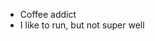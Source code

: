 - Coffee addict
- I like to run, but not super well


<!---
- 👋 Hi, I’m @aleksanderbless
- 👀 I’m interested in ...
- 🌱 I’m currently learning ...
- 💞️ I’m looking to collaborate on ...
- 📫 How to reach me ...
- 😄 Pronouns: ...
- ⚡ Fun fact: ...
--->

<!---
aleksanderbless/aleksanderbless is a ✨ special ✨ repository because its `README.md` (this file) appears on your GitHub profile.
You can click the Preview link to take a look at your changes.
--->
